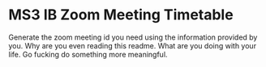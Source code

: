 # MS3 IB Zoom Meeting Timetable
Generate the zoom meeting id you need using the information provided by you.
Why are you even reading this readme.
What are you doing with your life.
Go fucking do something more meaningful.